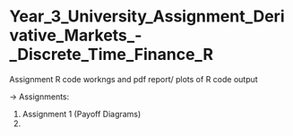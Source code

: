 # Year_3_University_Assignment_Derivative_Markets_-_Discrete_Time_Finance_R
Assignment R code workngs and pdf report/ plots of R code output

-> Assignments:

1. Assignment 1 (Payoff Diagrams)
2.
